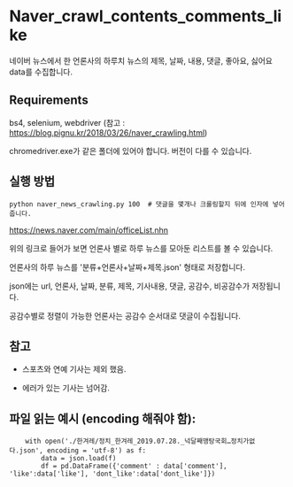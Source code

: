 # Naver_crawl_contents_comments_like
네이버 뉴스에서 한 언론사의 하루치 뉴스의 제목, 날짜, 내용, 댓글, 좋아요, 싫어요 data를 수집합니다.


## Requirements
bs4, selenium, webdriver (참고 : https://blog.pignu.kr/2018/03/26/naver_crawling.html)

chromedriver.exe가 같은 폴더에 있어야 합니다. 버전이 다를 수 있습니다.

## 실행 방법
```
python naver_news_crawling.py 100  # 댓글을 몇개나 크롤링할지 뒤에 인자에 넣어줍니다.
```

https://news.naver.com/main/officeList.nhn

위의 링크로 들어가 보면 언론사 별로 하루 뉴스를 모아둔 리스트를 볼 수 있습니다.

언론사의 하루 뉴스를 '분류+언론사+날짜+제목.json' 형태로 저장합니다.

json에는 url, 언론사, 날짜, 분류, 제목, 기사내용, 댓글, 공감수, 비공감수가 저장됩니다.

공감수별로 정렬이 가능한 언론사는 공감수 순서대로 댓글이 수집됩니다.


## 참고

- 스포츠와 연예 기사는 제외 했음. 

- 에러가 있는 기사는 넘어감.
          
## 파일 읽는 예시 (encoding 해줘야 함):

```
    with open('./한겨레/정치_한겨레_2019.07.28._넉달째맹탕국회…정치가없다.json', encoding = 'utf-8') as f:
        data = json.load(f)
        df = pd.DataFrame({'comment' : data['comment'], 'like':data['like'], 'dont_like':data['dont_like']})
```
